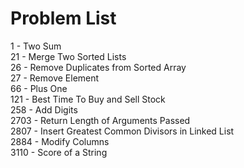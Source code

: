 # Problem List
1 - Two Sum\
21 - Merge Two Sorted Lists\
26 - Remove Duplicates from Sorted Array\
27 - Remove Element\
66 - Plus One\
121 - Best Time To Buy and Sell Stock\
258 - Add Digits\
2703 - Return Length of Arguments Passed\
2807 - Insert Greatest Common Divisors in Linked List\
2884 - Modify Columns\
3110 - Score of a String
